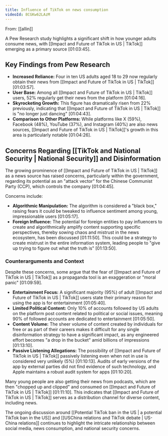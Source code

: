 ```yaml
---
title: Influence of TikTok on news consumption
videoId: 8CGKw62LAzM
---
```


From: [[allin]] <br/> 

A Pew Research study highlights a significant shift in how younger adults consume news, with [[Impact and Future of TikTok in US | TikTok]] emerging as a primary source <a class="yt-timestamp" data-t="01:03:45">[01:03:45]</a>.

## Key Findings from Pew Research
*   **Increased Reliance:** Four in ten US adults aged 18 to 29 now regularly obtain their news from [[Impact and Future of TikTok in US | TikTok]] <a class="yt-timestamp" data-t="01:03:57">[01:03:57]</a>.
*   **User Base:** Among all [[Impact and Future of TikTok in US | TikTok]] users, 52% regularly get their news from the platform <a class="yt-timestamp" data-t="01:04:16">[01:04:16]</a>.
*   **Skyrocketing Growth:** This figure has dramatically risen from 22% previously, indicating that [[Impact and Future of TikTok in US | TikTok]] is "no longer just dancing" <a class="yt-timestamp" data-t="01:04:43">[01:04:43]</a>.
*   **Comparison to Other Platforms:** While platforms like X (59%), Facebook (48%), YouTube (37%), and Instagram (40%) are also news sources, [[Impact and Future of TikTok in US | TikTok]]'s growth in this area is particularly notable <a class="yt-timestamp" data-t="01:04:26">[01:04:26]</a>.

## Concerns Regarding [[TikTok and National Security | National Security]] and Disinformation
The growing prominence of [[Impact and Future of TikTok in US | TikTok]] as a news source has raised concerns, particularly within the government, regarding its potential as an "attack vector" for the Chinese Communist Party (CCP), which controls the company <a class="yt-timestamp" data-t="01:04:45">[01:04:45]</a>.

Concerns include:
*   **Algorithmic Manipulation:** The algorithm is considered a "black box," raising fears it could be tweaked to influence sentiment among young, impressionable users <a class="yt-timestamp" data-t="01:05:17">[01:05:17]</a>.
*   **Foreign Influence:** The potential for foreign entities to pay influencers to create and algorithmically amplify content supporting specific perspectives, thereby sowing chaos and mistrust in the news ecosystem, has been discussed <a class="yt-timestamp" data-t="01:11:50">[01:11:50]</a>. This could be a strategy to create mistrust in the entire information system, leading people to "give up trying to figure out what the truth is" <a class="yt-timestamp" data-t="01:13:50">[01:13:50]</a>.

### Counterarguments and Context
Despite these concerns, some argue that the fear of [[Impact and Future of TikTok in US | TikTok]] as a propaganda tool is an exaggeration or "moral panic" <a class="yt-timestamp" data-t="01:09:59">[01:09:59]</a>.
*   **Entertainment Focus:** A significant majority (95%) of adult [[Impact and Future of TikTok in US | TikTok]] users state their primary reason for using the app is for entertainment <a class="yt-timestamp" data-t="01:05:40">[01:05:40]</a>.
*   **Limited Political Content:** Only 10% of accounts followed by US adults on the platform post content related to political or social issues, meaning 90% of followed accounts are dedicated to entertainment <a class="yt-timestamp" data-t="01:05:50">[01:05:50]</a>.
*   **Content Volume:** The sheer volume of content created by individuals for free or as part of their careers makes it difficult for any single disinformation strategy to have a significant impact, as any engineered effort becomes "a drop in the bucket" amid billions of impressions <a class="yt-timestamp" data-t="01:13:10">[01:13:10]</a>.
*   **Passive Listening Allegations:** The possibility of [[Impact and Future of TikTok in US | TikTok]] passively listening even when not in use is considered very unlikely (5%) <a class="yt-timestamp" data-t="01:10:13">[01:10:13]</a>. Audits of early versions of the app by external parties did not find evidence of such technology, and Apple maintains a robust audit system for apps <a class="yt-timestamp" data-t="01:10:20">[01:10:20]</a>.

Many young people are also getting their news from podcasts, which are then "chopped up and clipped" and consumed on [[Impact and Future of TikTok in US | TikTok]] <a class="yt-timestamp" data-t="01:11:10">[01:11:10]</a>. This indicates that [[Impact and Future of TikTok in US | TikTok]] serves as a distribution channel for diverse content, including news.

The ongoing discussion around [[Potential TikTok ban in the US | a potential TikTok ban in the US]] and [[USChina relations and TikTok debate | US-China relations]] continues to highlight the intricate relationship between social media, news consumption, and national security concerns.